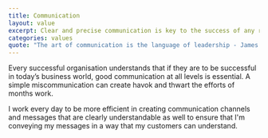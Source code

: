 ```yaml
---
title: Communication
layout: value
excerpt: Clear and precise communication is key to the success of any relationship - personal or business.
categories: values
quote: "The art of communication is the language of leadership - James Humes"
---
```

Every successful organisation understands that if they are to be successful in today’s business world, good communication at all levels is essential. A simple miscommunication can create havok and thwart the efforts of months work. 

I work every day to be more efficient in creating communication channels and messages that are clearly understandable as well to ensure that I'm conveying my messages in a way that my customers can understand.
